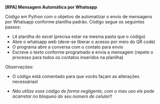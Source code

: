 **[RPA] Mensagem Automática por Whatsapp**

Código em Python com o objetivo de automatizar o envio de mensagens por Whatsapp conforme planilha padrão.
Código segue os seguintes passos:

- Lê planilha do excel (precisa estar na mesma pasta que o código)
- Abre o whatsapp web (deve-se liberar o acesso por meio do QR code)
- O programa abre a conversa com o contato para envio
- Escreve o texto conforme programado e envia a mensagem  (repete o processo para todos os contatos inseridos na planilha)

Observações: 

- O código está comentado para que vocês façam as alterações necessárias!

- *Não utilize esse código de forma negligente, com o mau uso ele pode acarretar no bloqueio do seu número de celular!!*